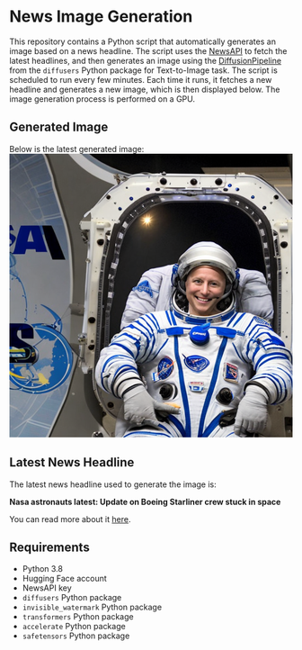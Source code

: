 # News Image Generation
This repository contains a Python script that automatically generates an image based on a news headline. The script uses the [NewsAPI](https://newsapi.org/) to fetch the latest headlines, and then generates an image using the [DiffusionPipeline](https://github.com/huggingface/diffusers) from the `diffusers` Python package for Text-to-Image task.
The script is scheduled to run every few minutes. Each time it runs, it fetches a new headline and generates a new image, which is then displayed below. The image generation process is performed on a GPU.

## Generated Image
Below is the latest generated image:
![Generated Image](image.png)

## Latest News Headline
The latest news headline used to generate the image is:

**Nasa astronauts latest: Update on Boeing Starliner crew stuck in space**

You can read more about it [here](https://news.google.com/rss/articles/CBMiVEFVX3lxTFAyX3FuQTRNNGhYRXRLX1pZdnc0Y1VkbXEwWEN2R0R5a2pzTU5CSVdNUkZEcFV4TkpmVzdWcXJfS3JJXzdFWmVfTkh4RnpNeHRqOEF4Zw?oc=5).

## Requirements
- Python 3.8
- Hugging Face account
- NewsAPI key
- `diffusers` Python package
- `invisible_watermark` Python package
- `transformers` Python package
- `accelerate` Python package
- `safetensors` Python package
